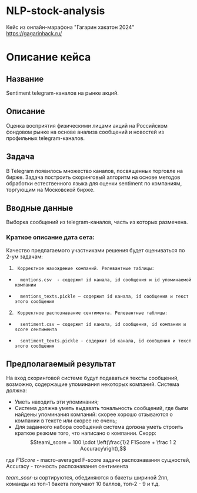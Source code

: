 # NLP-stock-analysis
Кейс из онлайн-марафона "Гагарин хакатон 2024" https://gagarinhack.ru/

# Описание кейса 

## Название
Sentiment telegram-каналов на рынке акций.
 
## Описание
Оценка восприятия физическими лицами акций на Российском фондовом рынке на основе анализа сообщений и новостей из профильных telegram-каналов.

## Задача
В Telegram появилось множество каналов, посвященных торговле на бирже. Задача построить скоринговый алгоритм на основе методов обработки естественного языка для оценки sentiment по компаниям, торгующим на Московской бирже.

## Вводные данные 
Выборка сообщений из telegram-каналов, часть из которых размечена.
### Краткое описание дата сета:
Качество предлагаемого участниками решения будет оцениваться по 2-ум задачам:
1)      Корректное нахождение компаний. Релевантные таблицы:
*       mentions.csv  - содержит id канала, id сообщения и id упоминаемой компании
*       mentions_texts.pickle – содержит id канала, id сообщения и текст этого сообщения

2)      Корректное распознавание сентимента. Релевантные таблицы:
*       sentiment.csv – содержит id канала, id сообщения, id компании и score сентимента
*       sentiment_texts.pickle - содержит id канала, id сообщения и текст этого сообщения


## Предполагаемый результат
На вход скоринговой системе будут подаваться тексты сообщений, возможно, содержащие упоминания некоторых компаний. 
Система должна:
*   Уметь находить эти упоминания;
*   Система должна уметь выдавать тональность сообщений, где были найдены упоминания компаний: скорее хорошо отзываются о компании в тексте или скорее не очень;
*   Для заданного набора сообщений система должна уметь строить краткое резюме того, что написано о компании.
Скорр:
$$team\_score = 100 \cdot \left(\frac{1}2 F1Score + \frac 1 2 Accuracy\right),$$

где $F1Score$ - macro-averaged F-score задачи распознавания сущностей, Accuracy - точность распознавания сентимента

$team\_scor$-ы сортируются, обединяются в бакеты шириной 2пп, команды из топ-1 бакета получают 10 баллов, топ-2 - 9 и т.д.